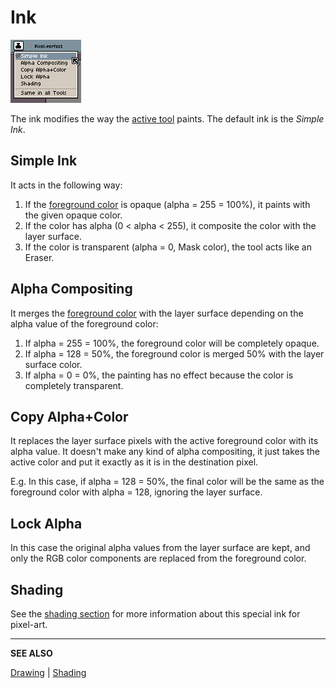 # Ink

<img src="./ink/inks.png" alt="Inks" class="x2" />

The ink modifies the way the [active tool](tool-bar.md) paints. The
default ink is the *Simple Ink*.

## Simple Ink

It acts in the following way:

1. If the [foreground color](color-bar.md#foreground-color) is opaque
   (alpha = 255 = 100%), it paints with the given opaque color.
1. If the color has alpha (0 < alpha < 255), it composite the color
   with the layer surface.
1. If the color is transparent (alpha = 0, Mask color), the tool acts
   like an Eraser.

## Alpha Compositing

It merges the [foreground color](color-bar.md#foreground-color) with
the layer surface depending on the alpha value of the foreground color:

1. If alpha = 255 = 100%, the foreground color will be completely opaque.
1. If alpha = 128 = 50%, the foreground color is merged 50% with the layer surface color.
1. If alpha = 0 = 0%, the painting has no effect because the color is completely transparent.

## Copy Alpha+Color

It replaces the layer surface pixels with the active foreground color
with its alpha value. It doesn't make any kind of alpha compositing,
it just takes the active color and put it exactly as it is in the
destination pixel.

E.g. In this case, if alpha = 128 = 50%, the final color will be the
same as the foreground color with alpha = 128, ignoring the layer
surface.

## Lock Alpha

In this case the original alpha values from the layer surface are
kept, and only the RGB color components are replaced from the
foreground color.

## Shading

See the [shading section](shading.md) for more information about this
special ink for pixel-art.

---

**SEE ALSO**

[Drawing](drawing.md) |
[Shading](shading.md)
